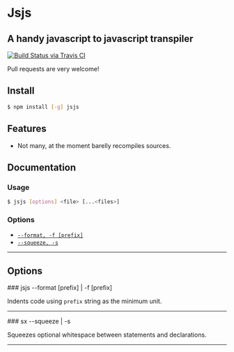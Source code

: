 # Jsjs
## A handy javascript to javascript transpiler

[![Build Status via Travis CI](https://travis-ci.org/aynik/jsjs.svg?branch=master)](https://travis-ci.org/aynik/jsjs)

Pull requests are very welcome!

## Install 

```bash
$ npm install [-g] jsjs
```

## Features

- Not many, at the moment barelly recompiles sources.

## Documentation

### Usage

```bash
$ jsjs [options] <file> [...<files>]
```

### Options

* [`--format, -f [prefix]`](#format)
* [`--squeeze, -s`](#squeeze)

---

## Options

<a name="format" />
### jsjs --format [prefix] | -f [prefix]

Indents code using `prefix` string as the minimum unit.

---

<a name="squeeze" />
### sx --squeeze | -s

Squeezes optional whitespace between statements and declarations.

---


